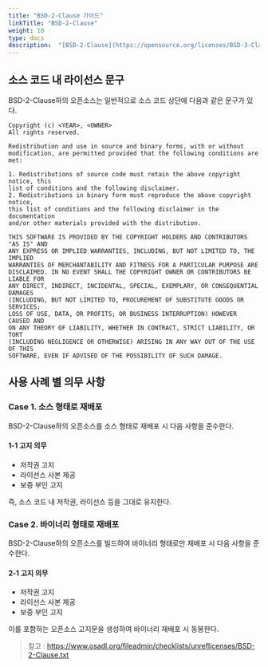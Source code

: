 ```yaml
---
title: "BSD-2-Clause 가이드"
linkTitle: "BSD-2-Clause"
weight: 10
type: docs
description:  "[BSD-2-Clause](https://opensource.org/licenses/BSD-3-Clause) 라이선스는 BSD 2-Clause \"Simplified\" License 라고도 불리며 소스 코드 공개를 요구하지는 않는 Permissive한 라이선스이다. BSD-3-Clause보다 간략해졌다."
---
```



## 소스 코드 내 라이선스 문구
BSD-2-Clause하의 오픈소스는 일반적으로 소스 코드 상단에 다음과 같은 문구가 있다. 

~~~
Copyright (c) <YEAR>, <OWNER>
All rights reserved.
 
Redistribution and use in source and binary forms, with or without
modification, are permitted provided that the following conditions are met:
 
1. Redistributions of source code must retain the above copyright notice, this
list of conditions and the following disclaimer.
2. Redistributions in binary form must reproduce the above copyright notice,
this list of conditions and the following disclaimer in the documentation
and/or other materials provided with the distribution.
 
THIS SOFTWARE IS PROVIDED BY THE COPYRIGHT HOLDERS AND CONTRIBUTORS "AS IS" AND
ANY EXPRESS OR IMPLIED WARRANTIES, INCLUDING, BUT NOT LIMITED TO, THE IMPLIED
WARRANTIES OF MERCHANTABILITY AND FITNESS FOR A PARTICULAR PURPOSE ARE
DISCLAIMED. IN NO EVENT SHALL THE COPYRIGHT OWNER OR CONTRIBUTORS BE LIABLE FOR
ANY DIRECT, INDIRECT, INCIDENTAL, SPECIAL, EXEMPLARY, OR CONSEQUENTIAL DAMAGES
(INCLUDING, BUT NOT LIMITED TO, PROCUREMENT OF SUBSTITUTE GOODS OR SERVICES;
LOSS OF USE, DATA, OR PROFITS; OR BUSINESS INTERRUPTION) HOWEVER CAUSED AND
ON ANY THEORY OF LIABILITY, WHETHER IN CONTRACT, STRICT LIABILITY, OR TORT
(INCLUDING NEGLIGENCE OR OTHERWISE) ARISING IN ANY WAY OUT OF THE USE OF THIS
SOFTWARE, EVEN IF ADVISED OF THE POSSIBILITY OF SUCH DAMAGE.
~~~

## 사용 사례 별 의무 사항
### Case 1. 소스 형태로 재배포 
BSD-2-Clause하의 오픈소스를 소스 형태로 재배포 시 다음 사항을 준수한다.

#### 1-1 고지 의무
* 저작권 고지
* 라이선스 사본 제공
* 보증 부인 고지

즉, 소스 코드 내 저작권, 라이선스 등을 그대로 유지한다. 

### Case 2. 바이너리 형태로 재배포

BSD-2-Clause하의 오픈소스를 빌드하여 바이너리 형태로만 재배포 시 다음 사항을 준수한다. 

#### 2-1 고지 의무
* 저작권 고지
* 라이선스 사본 제공
* 보증 부인 고지

이를 포함하는 오픈소스 고지문을 생성하여 바이너리 재배포 시 동봉한다. 

> 참고 : https://www.osadl.org/fileadmin/checklists/unreflicenses/BSD-2-Clause.txt